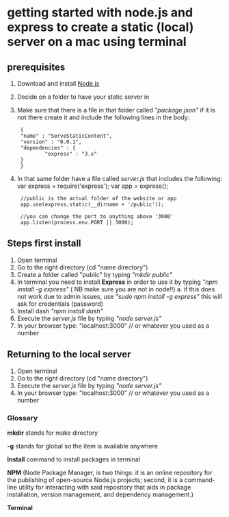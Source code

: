 # getting started with node.js and express to create a static (local) server on a mac using terminal


## prerequisites
1. Download and install [Node.js](http://nodejs.org/ "Download Node.js")
2. Decide on a folder to have your static server in
2. Make sure that there is a file in that folder called _"package.json"_ if it is not there create it and include the following lines in the body:

		{
  		"name" : "ServeStaticContent",
  		"version" : "0.0.1",
  		"dependencies" : {
    			"express" : "3.x"
  		}
		}

3. In that same folder have a file called _server.js_ that includes the following:
		var express = require('express');
		var app = express();

		//public is the actual folder of the website or app
		app.use(express.static(__dirname + '/public'));
		
		//you can change the port to anything above '3000'
		app.listen(process.env.PORT || 3000); 


## Steps first install
1. Open terminal
2. Go to the right directory (cd "name directory") 
3. Create a folder called "public" by typing _"mkdir public"_
4. In terminal you need to install **Express** in order to use it by typing _"npm install -g express"_ ( NB make sure you are not in node!!)
	a. if this does not work due to admin issues, use _"sudo npm install -g express"_ this will ask for credentials (password)
5. Install dash _"npm install dash"_
6. Execute the _server.js_ file by typing _"node server.js"_
7. In your browser type: "localhost:3000" // or whatever you used as a number


## Returning to the local server
1. Open terminal
2. Go to the right directory (cd "name directory") 
3. Execute the _server.js_ file by typing _"node server.js"_
4. In your browser type: "localhost:3000" // or whatever you used as a number


### Glossary

**mkdir** stands for make directory

**-g** stands for global so the item is available anywhere 

**Install** command to install packages in terminal

**NPM** (Node Package Manager, is two things: it is an online repository for the publishing of open-source Node.js projects; second, it is a command-line utility for interacting with said repository that aids in package installation, version management, and dependency management.) 

**Terminal** 
